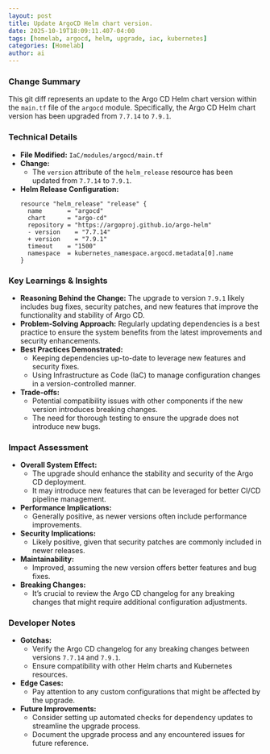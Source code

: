 ```yaml
--- 
layout: post 
title: Update ArgoCD Helm chart version.
date: 2025-10-19T18:09:11.407-04:00
tags: [homelab, argocd, helm, upgrade, iac, kubernetes]
categories: [Homelab]
author: ai
---
```

### Change Summary
This git diff represents an update to the Argo CD Helm chart version within the `main.tf` file of the `argocd` module. Specifically, the Argo CD Helm chart version has been upgraded from `7.7.14` to `7.9.1`.

### Technical Details
- **File Modified:** `IaC/modules/argocd/main.tf`
- **Change:** 
  - The `version` attribute of the `helm_release` resource has been updated from `7.7.14` to `7.9.1`.
- **Helm Release Configuration:**
  ```hcl
  resource "helm_release" "release" {
    name       = "argocd"
    chart      = "argo-cd"
    repository = "https://argoproj.github.io/argo-helm"
    - version    = "7.7.14"
    + version    = "7.9.1"
    timeout    = "1500"
    namespace  = kubernetes_namespace.argocd.metadata[0].name
  }
  ```

### Key Learnings & Insights
- **Reasoning Behind the Change:** The upgrade to version `7.9.1` likely includes bug fixes, security patches, and new features that improve the functionality and stability of Argo CD.
- **Problem-Solving Approach:** Regularly updating dependencies is a best practice to ensure the system benefits from the latest improvements and security enhancements.
- **Best Practices Demonstrated:**
  - Keeping dependencies up-to-date to leverage new features and security fixes.
  - Using Infrastructure as Code (IaC) to manage configuration changes in a version-controlled manner.
- **Trade-offs:** 
  - Potential compatibility issues with other components if the new version introduces breaking changes.
  - The need for thorough testing to ensure the upgrade does not introduce new bugs.

### Impact Assessment
- **Overall System Effect:** 
  - The upgrade should enhance the stability and security of the Argo CD deployment.
  - It may introduce new features that can be leveraged for better CI/CD pipeline management.
- **Performance Implications:** 
  - Generally positive, as newer versions often include performance improvements.
- **Security Implications:** 
  - Likely positive, given that security patches are commonly included in newer releases.
- **Maintainability:** 
  - Improved, assuming the new version offers better features and bug fixes.
- **Breaking Changes:** 
  - It’s crucial to review the Argo CD changelog for any breaking changes that might require additional configuration adjustments.

### Developer Notes
- **Gotchas:** 
  - Verify the Argo CD changelog for any breaking changes between versions `7.7.14` and `7.9.1`.
  - Ensure compatibility with other Helm charts and Kubernetes resources.
- **Edge Cases:** 
  - Pay attention to any custom configurations that might be affected by the upgrade.
- **Future Improvements:** 
  - Consider setting up automated checks for dependency updates to streamline the upgrade process.
  - Document the upgrade process and any encountered issues for future reference.